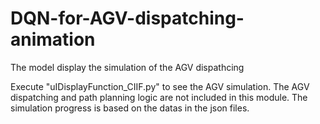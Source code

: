 # DQN-for-AGV-dispatching-animation
The model display the simulation of the AGV dispathcing

Execute "uIDisplayFunction_CIIF.py" to see the AGV simulation.
The AGV dispatching and path planning logic are not included in this module.
The simulation progress is based on the datas in the json files.
